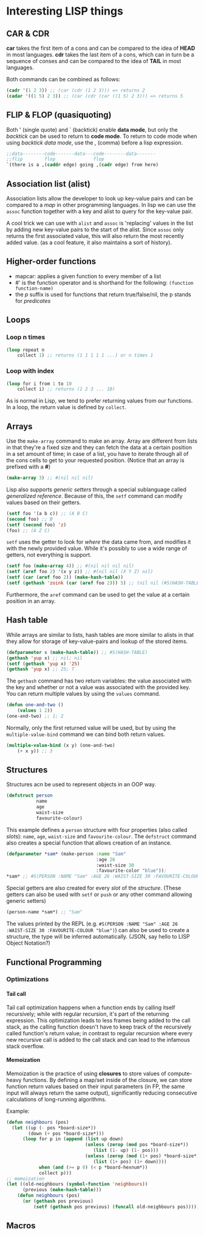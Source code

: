 # Interesting LISP things

## CAR & CDR

**car** takes the first item of a cons and can be compared to the idea of **HEAD** in most languages. 
**cdr** takes the last item of a cons, which can in turn be a sequence of conses and can be compared to the idea of **TAIL** in most languages.

Both commands can be combined as follows:

```lisp
(cadr '(1 2 3)) ;; (car (cdr (1 2 3))) => returns 2
(cadar '((1 5) 2 3)) ;; (car (cdr (car ((1 5) 2 3))) => returns 5 
```

## FLIP & FLOP (quasiquoting)

Both ' (single quote) and ` (backtick) enable **data mode**, but only the *backtick* can be used to return to **code mode**.
To return to code mode when using *backtick data mode*, use the , (comma) before a lisp expression.

```lisp
;;data--------code-------data---code--------data-------    
;;flip        flop              flop
`(there is a ,(caddr edge) going ,(cadr edge) from here)
```

## Association list (alist)

Association lists allow the developer to look up key-value pairs and can be compared to a *map* in other programming languages. In lisp we can use the `assoc` function together with a key and alist to query for the key-value pair.

A cool trick we can use with `alist` and `assoc` is 'replacing' values in the list by adding new key-value pairs to the start of the alist. Since `assoc` only returns the first associated value, this will also return the most recently added value. (as a cool feature, it also maintains a sort of history).

## Higher-order functions

- mapcar: applies a given function to every member of a list
- #' is the function operator and is shorthand for the following: `(function function-name)`
- the *p* suffix is used for functions that return true/false/nil, the p stands for *predicates*

## Loops

### Loop n times

```lisp
(loop repeat n
    collect 1) ;; returns (1 1 1 1 1 ...) or n times 1
```

### Loop with index

```lisp
(loop for i from 1 to 10
    collect i) ;; returns (1 2 3 ... 10)
```

As is normal in Lisp, we tend to prefer returning values from our functions. In a loop, the return value is defined by `collect`.

## Arrays

Use the `make-array` command to make an array. Array are different from lists in that they're a fixed size and they can fetch the data at a certain position in a set amount of time; in case of a list, you have to iterate through all of the cons cells to get to your requested position. (Notice that an array is prefixed with a **#**)

```lisp
(make-array 3) ;; #(nil nil nil)
```

Lisp also supports *generic setters* through a special sublanguage called *generalized reference*. Because of this, the `setf` command can modify values based on their getters.

```lisp
(setf foo '(a b c)) ;; (A B C)
(second foo) ;; B
(setf (second foo) 'z)
(foo) ;; (A Z C)
```

`setf` uses the getter to look for *where* the data came from, and modifies it with the newly provided value. While it's possibly to use a wide range of getters, not everything is support.

```lisp
(setf foo (make-array 4)) ;; #(nil nil nil nil)
(setf (aref foo 2) '(x y z)) ;; #(nil nil (X Y Z) nil)
(setf (car (aref foo 2)) (make-hash-table))
(setf (gethash 'zoink (car (aref foo 2))) 5) ;; (nil nil (#S(HASH-TABLE (ZOINK . 5)) Y Z nil))
```

Furthermore, the `aref` command can be used to get the value at a certain position in an array.

## Hash table

While arrays are similar to lists, hash tables are more similar to alists in that they allow for storage of key-value-pairs and lookup of the stored items.

```lisp
(defparameter x (make-hash-table)) ;; #S(HASH-TABLE)
(gethash 'yup x) ;; nil; nil
(setf (gethash 'yup x) '25)
(gethash 'yup x) ;; 25; T
```

The `gethash` command has two return variables: the value associated with the key and whether or not a value was associated with the provided key. You can return multiple values by using the `values` command.

```lisp
(defun one-and-two ()
    (values 1 2))
(one-and-two) ;; 1; 2
```

Normally, only the first returned value will be used, but by using the `multiple-value-bind` command we can bind both return values.

```lisp
(multiple-value-bind (x y) (one-and-two)
    (+ x y)) ;; 3
```

## Structures

Structures acn be used to represent objects in an OOP way.

```lisp
(defstruct person
           name
           age
           waist-size
           favourite-colour)
```

This example defines a `person` structure with four properties (also called *slots*): `name`, `age`, `waist-size` and `favourite-colour`.
The `defstruct` command also creates a special function that allows creation of an instance.

```lisp
(defparameter *sam* (make-person :name "Sam"
                                 :age 26
                                 :waist-size 30
                                 :favourite-color "blue"));
*sam* ;; #S(PERSON :NAME "Sam" :AGE 26 :WAIST-SIZE 30 :FAVOURITE-COLOUR "blue")
```

Special getters are also created for every *slot* of the *structure*. (These getters can also be used with `setf` or `push` or any other command allowing generic setters)

```lisp
(person-name *sam*) ;; "Sam"
```

The values printed by the REPL (e.g. `#S(PERSON :NAME "Sam" :AGE 26 :WAIST-SIZE 30 :FAVOURITE-COLOUR "blue")`) can also be used to create a structure, the type will be inferred automatically. (JSON, say hello to LISP Object Notation?)

## Functional Programming

### Optimizations

#### Tail call

Tail call optimization happens when a function ends by calling itself recursively; while with regular recursion, it's part of the returning expression. This optimization leads to less frames being added to the call stack, as the calling function doesn't have to keep track of the recursively called function's return value; in contrast to regular recursion where every new recursive call is added to the call stack and can lead to the infamous stack overflow.

#### Memoization

Memoization is the practice of using **closures** to store values of compute-heavy functions. By defining a map/set inside of the closure, we can store function return values based on their input parameters (in FP, the same input will always return the same output), significantly reducing consecutive calculations of long-running algorithms.

Example:

```lisp
(defun neighbours (pos)
  (let ((up (- pos *board-size*))
        (down (+ pos *board-size*)))
      (loop for p in (append (list up down)
                             (unless (zerop (mod pos *board-size*))
                                (list (1- up) (1- pos)))
                             (unless (zerop (mod (1+ pos) *board-size*))
                                (list (1+ pos) (1+ down))))
            when (and (>= p 0) (< p *board-hexnum*))
            collect p)))
;; memoization
(let ((old-neighbours (symbol-function 'neighbours))
      (previous (make-hash-table)))
    (defun neighbours (pos)
      (or (gethash pos previous)
          (setf (gethash pos previous) (funcall old-neighbours pos)))))
```

## Macros

